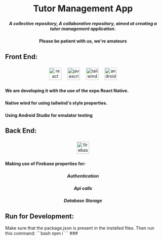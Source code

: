 <h1 align="center">Tutor Management App</h1>

###

<h5 align="center">A collective repository, A collaborative repository, aimed at creating a tutor management application.</h5>

###

<h4 align="center">Please be patient with us, we're amateurs</h4>

###

<h2 align="left">Front End:</h2>

###

<div align="center">
  <img src="https://cdn.jsdelivr.net/gh/devicons/devicon/icons/react/react-original.svg" height="40" alt="react logo"  />
  <img width="12" />
  <img src="https://cdn.jsdelivr.net/gh/devicons/devicon/icons/javascript/javascript-original.svg" height="40" alt="javascript logo"  />
  <img width="12" />
  <img src="https://cdn.jsdelivr.net/gh/devicons/devicon/icons/tailwindcss/tailwindcss-original-wordmark.svg" height="40" alt="tailwindcss logo"  />
  <img width="12" />
  <img src="https://cdn.jsdelivr.net/gh/devicons/devicon/icons/androidstudio/androidstudio-original.svg" height="40" alt="androidstudio logo"  />
</div>

###

<h4 align="left">We are developing it with the use of the expo React Native.</h4>

###

<h4 align="left">Native wind for using tailwind's style properties.</h4>

###

<h4 align="left">Using Android Studio for emulator testing</h4>

###

<h2 align="left">Back End:</h2>

###

<div align="center">
  <img src="https://cdn.jsdelivr.net/gh/devicons/devicon/icons/firebase/firebase-plain.svg" height="40" alt="firebase logo"  />
</div>

###

<h4 align="left">Making use of Firebase properties for:</h4>

###

<h5 align="center">Authentication</h5>

###

<h5 align="center">Api calls</h5>

###

<h5 align="center">Database Storage</h5>


<h2 align="left">Run for Development: </h2>
Make sure that the package.json is present in the installed files.
Then run this command:
```bash
npm i
```
###
